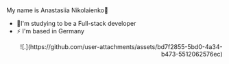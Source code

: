### <div align="center">
My name is Anastasiia Nikolaienko🌝
</div>  

- 🌱I'm studying to be a Full-stack developer   
- ⚡ I'm based in Germany                                      
<div align="right">
 ![.](https://github.com/user-attachments/assets/bd7f2855-5bd0-4a34-b473-5512062576ec)
</div>
